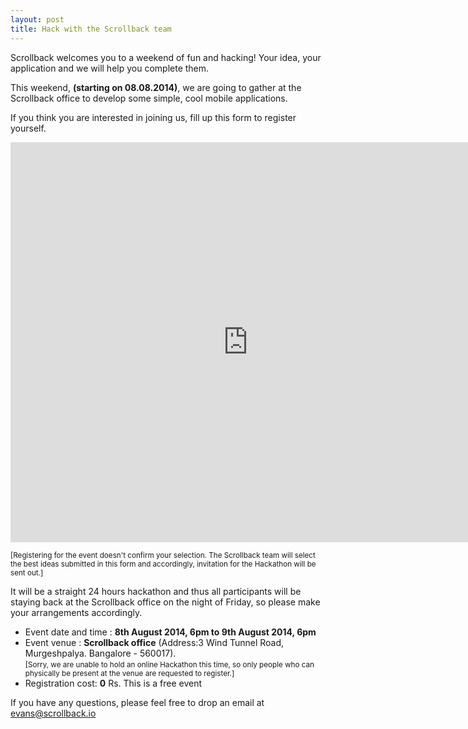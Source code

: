 ```yaml
---
layout: post
title: Hack with the Scrollback team
---
```


Scrollback welcomes you to a weekend of fun and hacking! Your idea, your application and we will help you complete them.

This weekend, **(starting on 08.08.2014)**, we are going to gather at the Scrollback office to develop some simple, cool mobile applications. 

If you think you are interested in joining us, fill up this form to register yourself.

<iframe src="https://docs.google.com/forms/d/1h3qMsfeJ0PM7g1xwglyV_QYzDg-PSnDI1KfYVck40tQ/viewform?embedded=true" width="760" height="640" frameborder="0" marginheight="0" marginwidth="0">Loading...</iframe>

<small>[Registering for the event doesn't confirm your selection. The Scrollback team will select the best ideas submitted in this form and accordingly, invitation for the Hackathon will be sent out.] </small>

It will be a straight 24 hours hackathon and thus all participants will be staying back at the Scrollback office on the night of Friday, so please make your arrangements accordingly.

* Event date and time : **8th August 2014, 6pm to 9th August 2014, 6pm**
* Event venue : **Scrollback office** (Address:3 Wind Tunnel Road, Murgeshpalya. Bangalore - 560017). <br>
<small>[Sorry, we are unable to hold an online Hackathon this time, so only people who can physically be present at the venue are requested to register.]</small>
* Registration cost: **0** Rs. This is a free event

If you have any questions, please feel free to drop an email at <a href="mailto:evans@scrollback.io">evans@scrollback.io</a>
